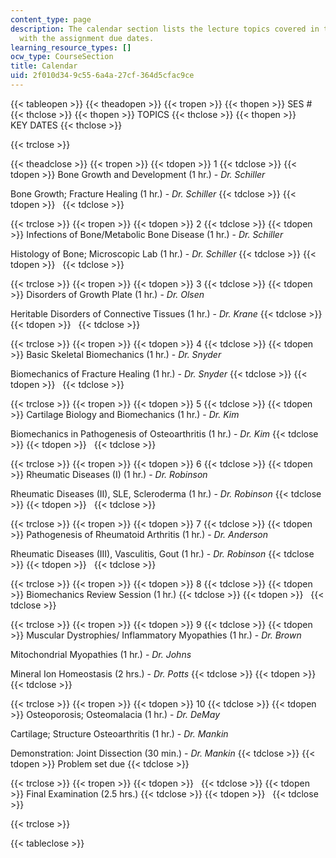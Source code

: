 ```yaml
---
content_type: page
description: The calendar section lists the lecture topics covered in the course along
  with the assignment due dates.
learning_resource_types: []
ocw_type: CourseSection
title: Calendar
uid: 2f010d34-9c55-6a4a-27cf-364d5cfac9ce
---
```


{{< tableopen >}}
{{< theadopen >}}
{{< tropen >}}
{{< thopen >}}
SES #
{{< thclose >}}
{{< thopen >}}
TOPICS
{{< thclose >}}
{{< thopen >}}
KEY DATES
{{< thclose >}}

{{< trclose >}}

{{< theadclose >}}
{{< tropen >}}
{{< tdopen >}}
1
{{< tdclose >}}
{{< tdopen >}}
Bone Growth and Development (1 hr.) - _Dr. Schiller_  
  
Bone Growth; Fracture Healing (1 hr.) - _Dr. Schiller_
{{< tdclose >}}
{{< tdopen >}}
 
{{< tdclose >}}

{{< trclose >}}
{{< tropen >}}
{{< tdopen >}}
2
{{< tdclose >}}
{{< tdopen >}}
Infections of Bone/Metabolic Bone Disease (1 hr.) - _Dr. Schiller_  
  
Histology of Bone; Microscopic Lab (1 hr.) - _Dr. Schiller_
{{< tdclose >}}
{{< tdopen >}}
 
{{< tdclose >}}

{{< trclose >}}
{{< tropen >}}
{{< tdopen >}}
3
{{< tdclose >}}
{{< tdopen >}}
Disorders of Growth Plate (1 hr.) - _Dr. Olsen_  
  
Heritable Disorders of Connective Tissues (1 hr.) - _Dr. Krane_
{{< tdclose >}}
{{< tdopen >}}
 
{{< tdclose >}}

{{< trclose >}}
{{< tropen >}}
{{< tdopen >}}
4
{{< tdclose >}}
{{< tdopen >}}
Basic Skeletal Biomechanics (1 hr.) - _Dr. Snyder_  
  
Biomechanics of Fracture Healing (1 hr.) - _Dr. Snyder_
{{< tdclose >}}
{{< tdopen >}}
 
{{< tdclose >}}

{{< trclose >}}
{{< tropen >}}
{{< tdopen >}}
5
{{< tdclose >}}
{{< tdopen >}}
Cartilage Biology and Biomechanics (1 hr.) - _Dr. Kim_  
  
Biomechanics in Pathogenesis of Osteoarthritis (1 hr.) - _Dr. Kim_
{{< tdclose >}}
{{< tdopen >}}
 
{{< tdclose >}}

{{< trclose >}}
{{< tropen >}}
{{< tdopen >}}
6
{{< tdclose >}}
{{< tdopen >}}
Rheumatic Diseases (I) (1 hr.) - _Dr. Robinson_  
  
Rheumatic Diseases (II), SLE, Scleroderma (1 hr.) - _Dr. Robinson_
{{< tdclose >}}
{{< tdopen >}}
 
{{< tdclose >}}

{{< trclose >}}
{{< tropen >}}
{{< tdopen >}}
7
{{< tdclose >}}
{{< tdopen >}}
Pathogenesis of Rheumatoid Arthritis (1 hr.) - _Dr. Anderson_  
  
Rheumatic Diseases (III), Vasculitis, Gout (1 hr.) - _Dr. Robinson_
{{< tdclose >}}
{{< tdopen >}}
 
{{< tdclose >}}

{{< trclose >}}
{{< tropen >}}
{{< tdopen >}}
8
{{< tdclose >}}
{{< tdopen >}}
Biomechanics Review Session (1 hr.)
{{< tdclose >}}
{{< tdopen >}}
 
{{< tdclose >}}

{{< trclose >}}
{{< tropen >}}
{{< tdopen >}}
9
{{< tdclose >}}
{{< tdopen >}}
Muscular Dystrophies/ Inflammatory Myopathies (1 hr.) - _Dr. Brown_  
  
Mitochondrial Myopathies (1 hr.) - _Dr. Johns_  
  
Mineral Ion Homeostasis (2 hrs.) - _Dr. Potts_
{{< tdclose >}}
{{< tdopen >}}
 
{{< tdclose >}}

{{< trclose >}}
{{< tropen >}}
{{< tdopen >}}
10
{{< tdclose >}}
{{< tdopen >}}
Osteoporosis; Osteomalacia (1 hr.) - _Dr. DeMay_  
  
Cartilage; Structure Osteoarthritis (1 hr.) - _Dr. Mankin_  
  
Demonstration: Joint Dissection (30 min.) - _Dr. Mankin_
{{< tdclose >}}
{{< tdopen >}}
Problem set due
{{< tdclose >}}

{{< trclose >}}
{{< tropen >}}
{{< tdopen >}}
 
{{< tdclose >}}
{{< tdopen >}}
Final Examination (2.5 hrs.)
{{< tdclose >}}
{{< tdopen >}}
 
{{< tdclose >}}

{{< trclose >}}

{{< tableclose >}}